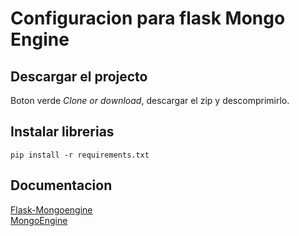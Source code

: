 # Configuracion para flask Mongo Engine


## Descargar el projecto

Boton verde *Clone or download*, descargar el zip y descomprimirlo.

## Instalar librerias

```console
pip install -r requirements.txt 
```


## Documentacion

[Flask-Mongoengine](http://docs.mongoengine.org/projects/flask-mongoengine/en/latest/)  
[MongoEngine](http://mongoengine.org/) 